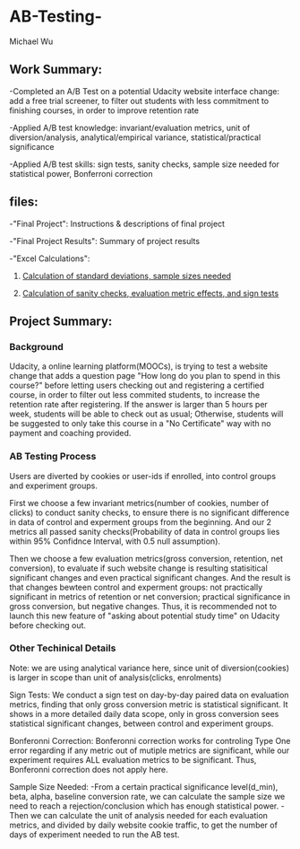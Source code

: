 # AB-Testing-
Michael Wu


## Work Summary:


-Completed an A/B Test on a potential Udacity website interface change: add a free trial screener, to filter out students with less commitment to finishing courses, in order to improve retention rate


-Applied A/B test knowledge: invariant/evaluation metrics, unit of diversion/analysis, analytical/empirical variance, statistical/practical significance


-Applied A/B test skills: sign tests, sanity checks, sample size needed for statistical power, Bonferroni correction


## files:

-"Final Project": Instructions & descriptions of final project

-"Final Project Results": Summary of project results

-"Excel Calculations":
1. [Calculation of standard deviations, sample sizes needed](https://drive.google.com/file/d/10obHb4HIKd9ZEH41NjdLCU8MQAu560up/view?usp=sharing_)

2. [Calculation of sanity checks, evaluation metric effects, and sign tests](https://drive.google.com/file/d/1yzMcKPUNg5XqdqMet2bwrwEM8yWKBb70/view?usp=sharing)

## Project Summary:

### Background
Udacity, a online learning platform(MOOCs), is trying to test a website change that adds a question page "How long do you plan to spend in this course?" before letting users checking out and registering a certified course, in order to filter out less commited students, to increase the retention rate after registering. If the answer is larger than 5 hours per week, students will be able to check out as usual; Otherwise, students will be suggested to only take this course in a "No Certificate" way with no payment and coaching provided.

### AB Testing Process
Users are diverted by cookies or user-ids if enrolled, into control groups and experiment groups.

First we choose a few invariant metrics(number of cookies, number of clicks) to conduct sanity checks, to ensure there is no significant difference in data of control and experment groups from the beginning. And our 2 metrics all passed sanity checks(Probability of data in control groups lies within 95% Confidnce Interval, with 0.5 null assumption).

Then we choose a few evaluation metrics(gross conversion, retention, net conversion), to evaluate if such website change is resulting statisitical significant changes and even practical significant changes. And the result is that changes bewteen control and experment groups: not practically significant in metrics of retention or net conversion; practical significance in gross conversion, but negative changes. Thus, it is recommended not to launch this new feature of "asking about potential study time" on Udacity before checking out.  


### Other Techinical Details
Note: we are using analytical variance here, since unit of diversion(cookies) is larger in scope than unit of analysis(clicks, enrolments)

Sign Tests:
We conduct a sign test on day-by-day paired data on evaluation metrics, finding that only gross conversion metric is statistical significant. It shows in a more detailed daily data scope, only in gross conversion sees statistical significant changes, between control and experiment groups.

Bonferonni Correction:
Bonferonni correction works for controling Type One error regarding if any metric out of mutiple metrics are significant, while our experiment requires ALL evaluation metrics to be significant. Thus, Bonferonni correction does not apply here.

Sample Size Needed:
-From a certain practical significance level(d_min), beta, alpha, baseline conversion rate, we can calculate the sample size we need to reach a rejection/conclusion which has enough statistical power.
-Then we can calculate the unit of analysis needed for each evaluation metrics, and divided by daily website cookie traffic, to get the number of days of experiment needed to run the AB test.








